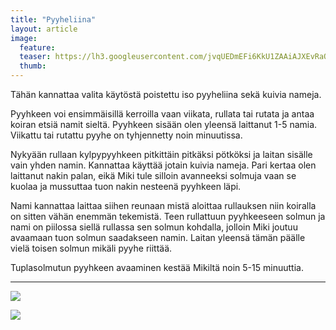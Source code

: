 ```yaml
---
title: "Pyyheliina"
layout: article
image:
  feature:
  teaser: https://lh3.googleusercontent.com/jvqUEDmEFi6KkU1ZAAiAJXEvRaOYZSyXRvz6BnDguS8=w245
  thumb:
---
```


Tähän kannattaa valita käytöstä poistettu iso pyyheliina sekä kuivia nameja.

Pyyhkeen voi ensimmäisillä kerroilla vaan viikata, rullata tai rutata ja antaa koiran etsiä namit sieltä. Pyyhkeen sisään olen yleensä laittanut 1-5 namia. Viikattu tai rutattu pyyhe on tyhjennetty noin minuutissa.

Nykyään rullaan kylpypyyhkeen pitkittäin pitkäksi pötköksi ja laitan sisälle vain yhden namin. Kannattaa käyttää jotain kuivia nameja. Pari kertaa olen laittanut nakin palan, eikä Miki tule silloin avanneeksi solmuja vaan se kuolaa ja mussuttaa tuon nakin nesteenä pyyhkeen läpi.

Nami kannattaa laittaa siihen reunaan mistä aloittaa rullauksen niin koiralla on sitten vähän enemmän tekemistä. Teen rullattuun pyyhkeeseen solmun ja nami on piilossa siellä rullassa sen solmun kohdalla, jolloin Miki joutuu avaamaan tuon solmun saadakseen namin. Laitan yleensä tämän päälle vielä toisen solmun mikäli pyyhe riittää.

Tuplasolmutun pyyhkeen avaaminen kestää Mikiltä noin 5-15 minuuttia.

---

![](https://lh3.googleusercontent.com/EIUowJnFzROpWme2aqztpsmWjmPzB_kjyxE2gmmu4yo=w800)

![](https://lh3.googleusercontent.com/i89khDJ-eN2d2FbF5t1xjMfWx8KZrIrFyl9u_LUhrCU=w800)
